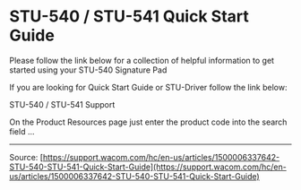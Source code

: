 # STU-540 / STU-541 Quick Start Guide

Please follow the link below for a collection of helpful information to get started using your STU-540 Signature Pad


If you are looking for Quick Start Guide or STU-Driver follow the link below:


STU-540 / STU-541 Support


On the Product Resources page just enter the product code into the search field ...

---
Source: [https://support.wacom.com/hc/en-us/articles/1500006337642-STU-540-STU-541-Quick-Start-Guide](https://support.wacom.com/hc/en-us/articles/1500006337642-STU-540-STU-541-Quick-Start-Guide)

